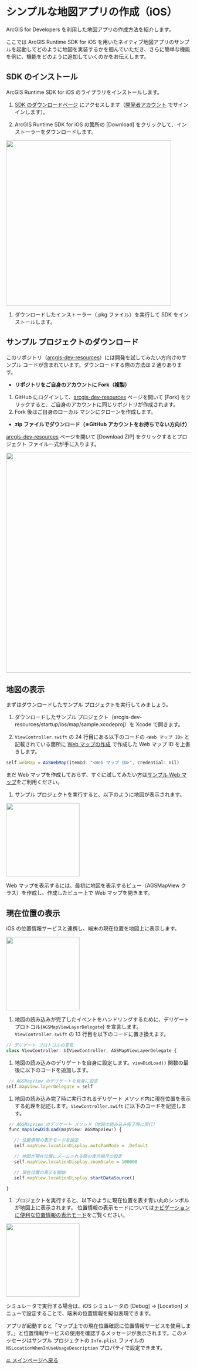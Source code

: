 # シンプルな地図アプリの作成（iOS）

ArcGIS for Developers を利用した地図アプリの作成方法を紹介します。

ここでは ArcGIS Runtime SDK for iOS を用いたネイティブ地図アプリのサンプルを起動してどのように地図を実装するかを掴んでいただき、さらに簡単な機能を例に、機能をどのように追加していくのかをお伝えします。

## SDK のインストール

ArcGIS Runtime SDK for iOS のライブラリをインストールします。

1. [SDK のダウンロードページ](https://developers.arcgis.com/downloads) にアクセスします（[開発者アカウント](https://github.com/EsriJapan/arcgis-dev-resources/blob/gh-pages/pages/get-dev-account.md) でサインインします）。

1. ArcGIS Runtime SDK for iOS の箇所の [Download] をクリックして、インストーラーをダウンロードします。

 <img src="http://apps.esrij.com/arcgis-dev/guide/img/startup-ios/sdk-download.png" width="450px">

1. ダウンロードしたインストーラー（.pkg ファイル）を実行して SDK をインストールします。

## サンプル プロジェクトのダウンロード

このリポジトリ（[arcgis-dev-resources](https://github.com/EsriJapan/arcgis-dev-resources)）には開発を試してみたい方向けのサンプル コードが含まれています。ダウンロードする際の方法は 2 通りあります。

* __リポジトリをご自身のアカウントに Fork（複製）__

 1. GitHub にログインして、[arcgis-dev-resources](https://github.com/EsriJapan/arcgis-dev-resources) ページを開いて [Fork] をクリックすると、ご自身のアカウントに同じリポジトリが作成されます。
 1. Fork 後はご自身のローカル マシンにクローンを作成します。


* __zip ファイルでダウンロード（※GitHub アカウントをお持ちでない方向け）__

 [arcgis-dev-resources](https://github.com/EsriJapan/arcgis-dev-resources) ページを開いて [Download ZIP] をクリックするとプロジェクト ファイル一式が手に入ります。

 <img src="http://apps.esrij.com/arcgis-dev/guide/img/startup-ios/sample-download.png" width="600px">

## 地図の表示

まずはダウンロードしたサンプル プロジェクトを実行してみましょう。

1. ダウンロードしたサンプル プロジェクト（arcgis-dev-resources/startup/ios/map/sample.xcodeproj）を Xcode で開きます。

1. `ViewController.swift` の 24 行目にある以下のコードの `<Web マップ ID>` と記載されている箇所に [Web マップの作成](https://github.com/EsriJapan/arcgis-dev-resources/blob/gh-pages/pages/create-webmap.md) で作成した Web マップ ID を上書きします。

 ```javascript
 self.webMap = AGSWebMap(itemId: "<Web マップ ID>", credential: nil)
 ```

 まだ Web マップを作成しておらず、すぐに試してみたい方は[サンプル Web マップ](https://www.arcgis.com/home/item.html?id=d3ee769333954213b2f7e894e8e1032c)をご利用ください。

1. サンプル プロジェクトを実行すると、以下のように地図が表示されます。

 <img src="http://apps.esrij.com/arcgis-dev/guide/img/startup-ios/map-app.png" width="200px">

 Web マップを表示するには、最初に地図を表示するビュー（AGSMapView クラス）を作成し、作成したビュー上で Web マップを開きます。

## 現在位置の表示

iOS の位置情報サービスと連携し、端末の現在位置を地図上に表示します。

 <img src="http://apps.esrij.com/arcgis-dev/guide/img/startup-ios/location-app.png" width="200px">

1. 地図の読み込みが完了したイベントをハンドリングするために、デリゲート プロトコル(`AGSMapViewLayerDelegate`)
を宣言します。`ViewController.swift` の 13 行目を以下のコードに置き換えます。

 ```javascript
 // デリゲート プロトコルの宣言
 class ViewController: UIViewController, AGSMapViewLayerDelegate {
 ```

1. 地図の読み込みのデリゲートを自身に設定します。`viewDidLoad()` 関数の最後に以下のコードを追加します。

 ```javascript
  // AGSMapView のデリゲートを自身に設定
 self.mapView.layerDelegate = self
 ```

1. 地図の読み込み完了時に実行されるデリゲート メソッド内に現在位置を表示する処理を記述します。`ViewController.swift` に以下のコードを記述します。

 ```javascript
  // AGSMapView のデリゲート メソッド（地図の読み込み完了時に実行）
  func mapViewDidLoad(mapView: AGSMapView!) {

    // 位置情報の表示モードを設定
    self.mapView.locationDisplay.autoPanMode = .Default

    // 地図が現在位置にズームされる際の表示縮尺の設定
    self.mapView.locationDisplay.zoomScale = 100000

    // 現在位置の表示を開始
    self.mapView.locationDisplay.startDataSource()

 }
 ```

1. プロジェクトを実行すると、以下のように現在位置を表す青い丸のシンボルが地図上に表示されます。
位置情報の表示モードについては[ナビゲーションに便利な位置情報の表示モード](https://geonet.esri.com/docs/DOC-6533)をご覧ください。

 <img src="http://apps.esrij.com/arcgis-dev/guide/img/startup-ios/location-app.gif" width="200px">

 シミュレータで実行する場合は、iOS シミュレータの [Debug] → [Location] メニューで設定することで、端末の位置情報を擬似表現できます。

 アプリが起動すると「マップ上での現在位置確認に位置情報サービスを使用します。」と位置情報サービスの使用を確認するメッセージが表示されます。このメッセージはサンプル プロジェクトの `Info.plist` ファイルの `NSLocationWhenInUseUsageDescription` プロパティで設定できます。

[:back: メインページへ戻る](https://github.com/EsriJapan/arcgis-dev-resources/blob/gh-pages/README.md)
